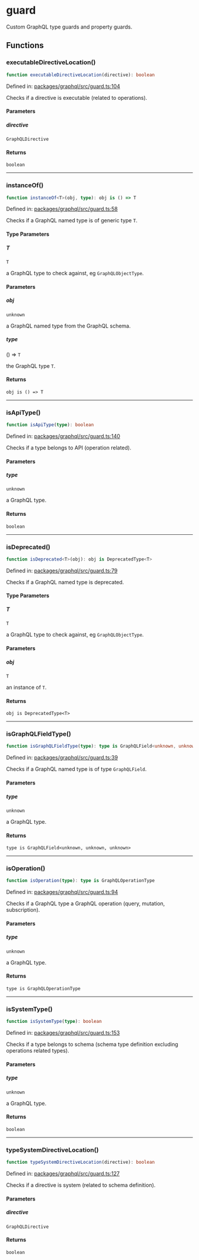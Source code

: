 # guard

Custom GraphQL type guards and property guards.

## Functions

### executableDirectiveLocation()

```ts
function executableDirectiveLocation(directive): boolean
```

Defined in: [packages/graphql/src/guard.ts:104](https://github.com/graphql-markdown/graphql-markdown/blob/main/packages/graphql/src/guard.ts#L104)

Checks if a directive is executable (related to operations).

#### Parameters

##### directive

`GraphQLDirective`

#### Returns

`boolean`

***

### instanceOf()

```ts
function instanceOf<T>(obj, type): obj is () => T
```

Defined in: [packages/graphql/src/guard.ts:58](https://github.com/graphql-markdown/graphql-markdown/blob/main/packages/graphql/src/guard.ts#L58)

Checks if a GraphQL named type is of generic type `T`.

#### Type Parameters

##### T

`T`

a GraphQL type to check against, eg `GraphQLObjectType`.

#### Parameters

##### obj

`unknown`

a GraphQL named type from the GraphQL schema.

##### type

() => `T`

the GraphQL type `T`.

#### Returns

`obj is () => T`

***

### isApiType()

```ts
function isApiType(type): boolean
```

Defined in: [packages/graphql/src/guard.ts:140](https://github.com/graphql-markdown/graphql-markdown/blob/main/packages/graphql/src/guard.ts#L140)

Checks if a type belongs to API (operation related).

#### Parameters

##### type

`unknown`

a GraphQL type.

#### Returns

`boolean`

***

### isDeprecated()

```ts
function isDeprecated<T>(obj): obj is DeprecatedType<T>
```

Defined in: [packages/graphql/src/guard.ts:79](https://github.com/graphql-markdown/graphql-markdown/blob/main/packages/graphql/src/guard.ts#L79)

Checks if a GraphQL named type is deprecated.

#### Type Parameters

##### T

`T`

a GraphQL type to check against, eg `GraphQLObjectType`.

#### Parameters

##### obj

`T`

an instance of `T`.

#### Returns

`obj is DeprecatedType<T>`

***

### isGraphQLFieldType()

```ts
function isGraphQLFieldType(type): type is GraphQLField<unknown, unknown, unknown>
```

Defined in: [packages/graphql/src/guard.ts:39](https://github.com/graphql-markdown/graphql-markdown/blob/main/packages/graphql/src/guard.ts#L39)

Checks if a GraphQL named type is of type `GraphQLField`.

#### Parameters

##### type

`unknown`

a GraphQL type.

#### Returns

`type is GraphQLField<unknown, unknown, unknown>`

***

### isOperation()

```ts
function isOperation(type): type is GraphQLOperationType
```

Defined in: [packages/graphql/src/guard.ts:94](https://github.com/graphql-markdown/graphql-markdown/blob/main/packages/graphql/src/guard.ts#L94)

Checks if a GraphQL type a GraphQL operation (query, mutation, subscription).

#### Parameters

##### type

`unknown`

a GraphQL type.

#### Returns

`type is GraphQLOperationType`

***

### isSystemType()

```ts
function isSystemType(type): boolean
```

Defined in: [packages/graphql/src/guard.ts:153](https://github.com/graphql-markdown/graphql-markdown/blob/main/packages/graphql/src/guard.ts#L153)

Checks if a type belongs to schema (schema type definition excluding operations related types).

#### Parameters

##### type

`unknown`

a GraphQL type.

#### Returns

`boolean`

***

### typeSystemDirectiveLocation()

```ts
function typeSystemDirectiveLocation(directive): boolean
```

Defined in: [packages/graphql/src/guard.ts:127](https://github.com/graphql-markdown/graphql-markdown/blob/main/packages/graphql/src/guard.ts#L127)

Checks if a directive is system (related to schema definition).

#### Parameters

##### directive

`GraphQLDirective`

#### Returns

`boolean`
